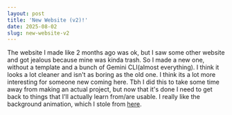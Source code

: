 ```yaml
---
layout: post
title: 'New Website (v2)!'
date: 2025-08-02
slug: new-website-v2
---
```


The website I made like 2 months ago was ok, but I saw some other website and got jealous because mine was kinda trash. So I made a new one, without a template and a bunch of Gemini CLI(almost everything). I think it looks a lot cleaner and isn't as boring as the old one. I think its a lot more interesting for someone new coming here. Tbh I did this to take some time away from making an actual project, but now that it's done I need to get back to things that I'll actually learn from/are usable. I really like the background animation, which I stole from [here](https://codepen.io/bsehovac/pen/LQVzxJ).